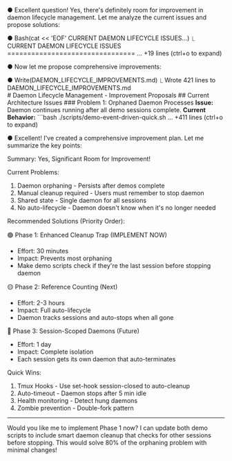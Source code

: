 ● Excellent question! Yes, there's definitely room for improvement in daemon
  lifecycle management. Let me analyze the current issues and propose solutions:

● Bash(cat << 'EOF'
      CURRENT DAEMON LIFECYCLE ISSUES…)
  ⎿  CURRENT DAEMON LIFECYCLE ISSUES 
     ================================
     … +19 lines (ctrl+o to expand)

● Now let me propose comprehensive improvements:

● Write(DAEMON_LIFECYCLE_IMPROVEMENTS.md)
  ⎿  Wrote 421 lines to DAEMON_LIFECYCLE_IMPROVEMENTS.md                  
     # Daemon Lifecycle Management - Improvement Proposals
     ## Current Architecture Issues
     ### Problem 1: Orphaned Daemon Processes
     **Issue:** Daemon continues running after all demo sessions complete.
     **Current Behavior:**
     ```bash
     ./scripts/demo-event-driven-quick.sh
     … +411 lines (ctrl+o to expand)

● Excellent! I've created a comprehensive improvement plan. Let me summarize the key
   points:

  Summary: Yes, Significant Room for Improvement!

  Current Problems:

  1. Daemon orphaning - Persists after demos complete
  2. Manual cleanup required - Users must remember to stop daemon
  3. Shared state - Single daemon for all sessions
  4. No auto-lifecycle - Daemon doesn't know when it's no longer needed

  Recommended Solutions (Priority Order):

  🟢 Phase 1: Enhanced Cleanup Trap (IMPLEMENT NOW)

  - Effort: 30 minutes
  - Impact: Prevents most orphaning
  - Make demo scripts check if they're the last session before stopping daemon

  🟡 Phase 2: Reference Counting (Next)

  - Effort: 2-3 hours
  - Impact: Full auto-lifecycle
  - Daemon tracks sessions and auto-stops when all gone

  🔵 Phase 3: Session-Scoped Daemons (Future)

  - Effort: 1 day
  - Impact: Complete isolation
  - Each session gets its own daemon that auto-terminates

  Quick Wins:

  1. Tmux Hooks - Use set-hook session-closed to auto-cleanup
  2. Auto-timeout - Daemon stops after 5 min idle
  3. Health monitoring - Detect hung daemons
  4. Zombie prevention - Double-fork pattern

  ---
  Would you like me to implement Phase 1 now? I can update both demo scripts to
  include smart daemon cleanup that checks for other sessions before stopping. This
  would solve 80% of the orphaning problem with minimal changes!
